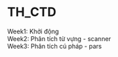 # TH_CTD
Week1: Khởi động
<br>
Week2: Phân tích từ vựng - scanner
<br>
Week3: Phân tích cú pháp - pars
